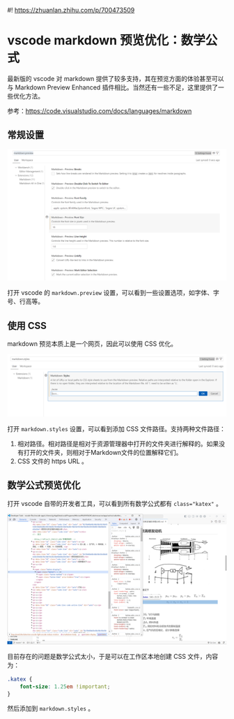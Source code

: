 #! https://zhuanlan.zhihu.com/p/700473509
# vscode markdown 预览优化：数学公式

最新版的 vscode 对 markdown 提供了较多支持，其在预览方面的体验甚至可以与 Markdown Preview Enhanced 插件相比。当然还有一些不足，这里提供了一些优化方法。

参考：https://code.visualstudio.com/docs/languages/markdown

## 常规设置

![](PasteImage/2024-05-29-12-11-13.png)

打开 vscode 的 `markdown.preview` 设置，可以看到一些设置选项，如字体、字号、行高等。

## 使用 CSS

markdown 预览本质上是一个网页，因此可以使用 CSS 优化。

![](PasteImage/2024-05-29-12-14-28.png)

打开 `markdown.styles` 设置，可以看到添加 CSS 文件路径。支持两种文件路径：

1. 相对路径。相对路径是相对于资源管理器中打开的文件夹进行解释的。如果没有打开的文件夹，则相对于Markdown文件的位置解释它们。
2. CSS 文件的 https URL 。

## 数学公式预览优化

打开 vscode 自带的开发者工具，可以看到所有数学公式都有 `class="katex"` 。

![](PasteImage/2024-05-29-12-17-56.png)

目前存在的问题是数学公式太小，于是可以在工作区本地创建 CSS 文件，内容为：

```css
.katex {
    font-size: 1.25em !important;
}
```

然后添加到 `markdown.styles` 。
